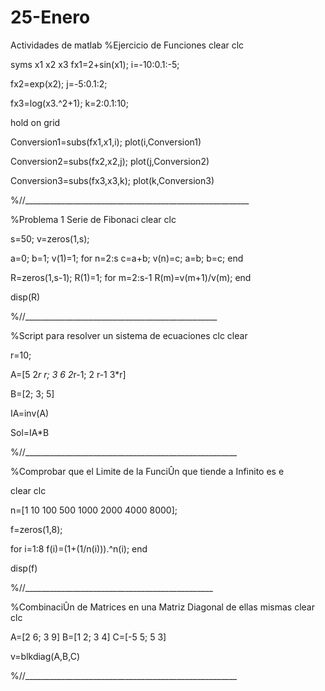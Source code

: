 # 25-Enero
Actividades de matlab 
%Ejercicio de Funciones
clear
clc

syms x1 x2 x3
fx1=2+sin(x1);
i=-10:0.1:-5;

fx2=exp(x2);
j=-5:0.1:2;

fx3=log(x3.^2+1);
k=2:0.1:10;

hold on
grid

Conversion1=subs(fx1,x1,i);
plot(i,Conversion1)

Conversion2=subs(fx2,x2,j);
plot(j,Conversion2)

Conversion3=subs(fx3,x3,k);
plot(k,Conversion3)

%//________________________________________________________



%Problema 1 Serie de Fibonaci
clear
clc

s=50;
v=zeros(1,s);

a=0;
b=1;
v(1)=1;
for n=2:s
    c=a+b;
    v(n)=c;
    a=b;
    b=c;
end

R=zeros(1,s-1);
R(1)=1;
for m=2:s-1
    R(m)=v(m+1)/v(m);
end

disp(R)

%//________________________________________________


%Script para resolver un sistema de ecuaciones
clc
clear

r=10;

A=[5 2*r r;
   3 6   2*r-1;
   2 r-1 3*r]

B=[2;
   3;
   5]

IA=inv(A)

Sol=IA*B

%//_____________________________________________________

%Comprobar que el Limite de la FunciÛn que tiende a Infinito es e 

clear
clc

n=[1 10 100 500 1000 2000 4000 8000];

f=zeros(1,8);

for i=1:8
    f(i)=(1+(1/n(i))).^n(i);
end

disp(f)


%//_______________________________________________



%CombinaciÛn de Matrices en una Matriz Diagonal de ellas mismas
clear
clc

A=[2 6;
   3 9]
B=[1 2;
   3 4]
C=[-5 5;
    5 3]

v=blkdiag(A,B,C)

%//_____________________________________________________

